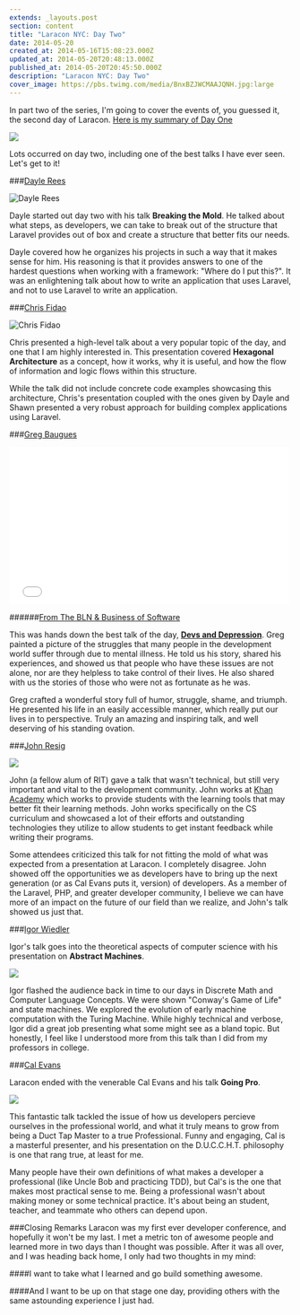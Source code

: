 ```yaml
---
extends: _layouts.post
section: content
title: "Laracon NYC: Day Two"
date: 2014-05-20
created_at: 2014-05-16T15:08:23.000Z
updated_at: 2014-05-20T20:48:13.000Z
published_at: 2014-05-20T20:45:50.000Z
description: "Laracon NYC: Day Two"
cover_image: https://pbs.twimg.com/media/BnxBZJWCMAAJQNH.jpg:large
---
```


In part two of the series, I'm going to cover the events of, you guessed it, the second day of Laracon. [Here is my summary of Day One](https://jpbetley.com/laracon-nyc-day-one/)

<img src="https://pbs.twimg.com/media/BnxBZJWCMAAJQNH.jpg:large" />

Lots occurred on day two, including one of the best talks I have ever seen. Let's get to it!

###[Dayle Rees](https://twitter.com/daylerees/)

<img src="https://pbs.twimg.com/media/BnwnxiqCEAAYv6j.jpg:large" alt="Dayle Rees" />

Dayle started out day two with his talk **Breaking the Mold**. He talked about what steps, as developers, we can take to break out of the structure that Laravel provides out of box and create a structure that better fits our needs.

Dayle covered how he organizes his projects in such a way that it makes sense for him. His reasoning is that it provides answers to one of the hardest questions when working with a framework: "Where do I put this?". It was an enlightening talk about how to write an application that uses Laravel, and not to use Laravel to write an application.

###[Chris Fidao](https://twitter.com/fideloper/)

<img src="https://pbs.twimg.com/media/Bnw10OgCcAESFjE.jpg:large" alt="Chris Fidao" />

Chris presented a high-level talk about a very popular topic of the day, and one that I am highly interested in. This presentation covered **Hexagonal Architecture** as a concept, how it works, why it is useful, and how the flow of information and logic flows within this structure.

While the talk did not include concrete code examples showcasing this architecture, Chris's presentation coupled with the ones given by Dayle and Shawn presented a very robust approach for building complex applications using Laravel.

###[Greg Baugues](https://twitter.com/greggyb)

<iframe src="//player.vimeo.com/video/78419167" width="500" height="281" frameborder="0" webkitallowfullscreen mozallowfullscreen allowfullscreen></iframe>

######[From The BLN & Business of Software](https://vimeo.com/theblnbusinessofsoftware)

This was hands down the best talk of the day, [**Devs and Depression**](https://baugues.com/depression). Greg painted a picture of the struggles that many people in the development world suffer through due to mental illness. He told us his story, shared his experiences, and showed us that people who have these issues are not alone, nor are they helpless to take control of their lives. He also shared with us the stories of those who were not as fortunate as he was.

Greg crafted a wonderful story full of humor, struggle, shame, and triumph. He presented his life in an easily accessible manner, which really put our lives in to perspective. Truly an amazing and inspiring talk, and well deserving of his standing ovation.

###[John Resig](https://twitter.com/jeresig)

<img src="https://pbs.twimg.com/media/BnyYo6NIgAApKJX.jpg:large" />

John (a fellow alum of RIT) gave a talk that wasn't technical, but still very important and vital to the development community. John works at [Khan Academy](https://www.khanacademy.org/) which works to provide students with the learning tools that may better fit their learning methods. John works specifically on the CS curriculum and showcased a lot of their efforts and outstanding technologies they utilize to allow students to get instant feedback while writing their programs.

Some attendees criticized this talk for not fitting the mold of what was expected from a presentation at Laracon. I completely disagree. John showed off the opportunities we as developers have to bring up the next generation (or as Cal Evans puts it, version) of developers. As a member of the Laravel, PHP, and greater developer community, I believe we can have more of an impact on the future of our field than we realize, and John's talk showed us just that.

###[Igor Wiedler](https://twitter.com/igorwhiletrue)

Igor's talk goes into the theoretical aspects of computer science with his presentation on **Abstract Machines**. 

<img src="https://pbs.twimg.com/media/Bn8YUhOCAAA0pCf.jpg:large" />

Igor flashed the audience back in time to our days in Discrete Math and Computer Language Concepts. We were shown "Conway's Game of Life" and state machines. We explored the evolution of early machine computation with the Turing Machine. While highly technical and verbose, Igor did a great job presenting what some might see as a bland topic. But honestly, I feel like I understood more from this talk than I did from my professors in college.

###[Cal Evans](https://twitter.com/CalEvans)

Laracon ended with the venerable Cal Evans and his talk **Going Pro**. 

<img src="https://pbs.twimg.com/media/BnyLqAcIAAAu-re.jpg:large" />

This fantastic talk tackled the issue of how us developers percieve ourselves in the professional world, and what it truly means to grow from being a Duct Tap Master to a true Professional. Funny and engaging, Cal is a masterful presenter, and his presentation on the D.U.C.C.H.T. philosophy is one that rang true, at least for me. 

Many people have their own definitions of what makes a developer a professional (like Uncle Bob and practicing TDD), but Cal's is the one that makes most practical sense to me. Being a professional wasn't about making money or some technical practice. It's about being an student, teacher, and teammate who others can depend upon.

###Closing Remarks
Laracon was my first ever developer conference, and hopefully it won't be my last. I met a metric ton of awesome people and learned more in two days than I thought was possible. After it was all over, and I was heading back home, I only had two thoughts in my mind:

####I want to take what I learned and go build something awesome.

####And I want to be up on that stage one day, providing others with the same astounding experience I just had.
